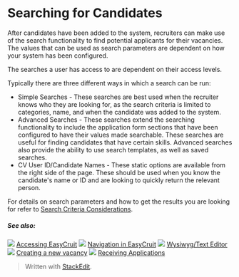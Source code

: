 # Searching for Candidates

After candidates have been added to the system, recruiters can make use of the search functionality to find potential applicants for their vacancies. The values that can be used as search parameters are dependent on how your system has been configured.

The searches a user has access to are dependent on their access levels.

Typically there are three different ways in which a search can be run:

-   Simple Searches - These searches are best used when the recruiter knows who they are looking for, as the search criteria is limited to categories, name, and when the candidate was added to the system.
-   Advanced Searches - These searches extend the searching functionality to include the application form sections that have been configured to have their values made searchable. These searches are useful for finding candidates that have certain skills. Advanced searches also provide the ability to use search templates, as well as saved searches.
-   CV User ID/Candidate Names - These static options are available from the right side of the page. These should be used when you know the candidate's name or ID and are looking to quickly return the relevant person.

For details on search parameters and how to get the results you are looking for refer to  [Search Criteria Considerations](searching_criteria_considerations_and_examples.htm).

##### See also:

![](../Resources/Images/icon-document-link.png) [Accessing EasyCruit](accessing_easycruit.htm)
![](../Resources/Images/icon-document-link.png) [Navigation in EasyCruit](navigation_in_easycruit.htm)
![](../Resources/Images/icon-document-link.png) [Wysiwyg/Text Editor](wysiwyg_text_editor.htm)
![](../Resources/Images/icon-document-link.png) [Creating a new vacancy](creating_a_new_vacancy.htm)
![](../Resources/Images/icon-document-link.png) [Receiving Applications](receiving_applications.htm)


> Written with [StackEdit](https://stackedit.io/).
<!--stackedit_data:
eyJoaXN0b3J5IjpbMTYwNDI5NDIxNF19
-->
